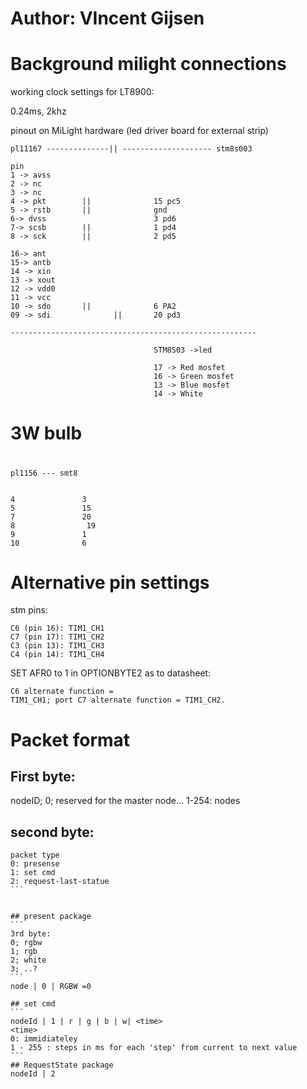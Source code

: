 #
#       Author: VIncent Gijsen
#

# Background milight connections
working clock settings for LT8900:

0.24ms, 2khz

pinout on MiLight hardware (led driver board for external strip)
```
pl11167 --------------|| -------------------- stm8s003

pin 
1 -> avss 
2 -> nc
3 -> nc
4 -> pkt        ||              15 pc5
5 -> rstb       ||              gnd
6-> dvss                        3 pd6
7-> scsb        ||              1 pd4
8 -> sck        ||              2 pd5

16-> ant
15-> antb
14 -> xin
13 -> xout
12 -> vdd0
11 -> vcc
10 -> sdo       ||              6 PA2
09 -> sdi              ||       20 pd3

-------------------------------------------------------

                                STM8S03 ->led

                                17 -> Red mosfet
                                16 -> Green mosfet
                                13 -> Blue mosfet
                                14 -> White
``` 
#
# 3W bulb
#
```
pl1156 --- smt8


4               3
5               15
7               20
8                19
9               1
10              6
```
# Alternative pin settings

stm pins:
```
C6 (pin 16): TIM1_CH1
C7 (pin 17): TIM1_CH2
C3 (pin 13): TIM1_CH3
C4 (pin 14): TIM1_CH4
```                               


SET AFR0 to 1 in OPTIONBYTE2
as to datasheet:
```
C6 alternate function =
TIM1_CH1; port C7 alternate function = TIM1_CH2.
```

# Packet format

## First byte:
nodeID;
0; reserved for the master node...
1-254: nodes

## second byte: 
````
packet type
0: presense
1: set cmd
2: request-last-statue
```


## present package
```
3rd byte:
0; rgbw
1; rgb
2; white
3; ..?
```
node | 0 | RGBW =0

## set cmd
```
nodeId | 1 | r | g | b | w| <time>
<time>
0: immidiateley
1 - 255 : steps in ms for each 'step' from current to next value
```
## RequestState package
nodeId | 2

